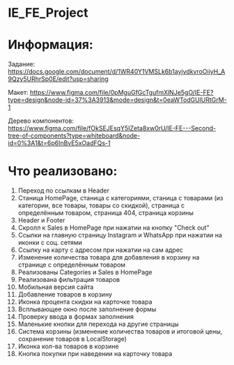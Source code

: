 # IE_FE_Project

# Информация:
Задание: https://docs.google.com/document/d/1WR40Y1VMSLk6b1ayjvdkvroOiiyH_A9Qzy5URhrSp0E/edit?usp=sharing

Макет: https://www.figma.com/file/0pMguGfGcTgufmXlNJe5gO/IE-FE?type=design&node-id=37%3A3913&mode=design&t=0eaWTodGUlURtGrM-1

Дерево компонентов: https://www.figma.com/file/fOkSEJEsqY5IZeta8xw0rU/IE-FE---Second-tree-of-components?type=whiteboard&node-id=0%3A1&t=6p6InBvE5xOadFQs-1


# Что реализовано:
1) Переход по ссылкам в Header
2) Станица HomePage, станица с категориями, станица с товарами (из категории, все товары, товары со скидкой), страница с определённым товаром, страница 404, страница корзины
3) Header и Footer
4) Скролл к Sales в HomePage при нажатии на кнопку "Check out"
5) Ссылки на главную страницу Instagram и WhatsApp при нажатии на иконки с соц. сетями
6) Ссылку на карту с адресом при нажатии на сам адрес
7) Изменение количества товара для добавления в корзину на странице с определённым товаром
8) Реализованы Categories и Sales в HomePage
9) Реализована фильтрация товаров
10) Мобильная версия сайта
11) Добавление товаров в корзину
12) Иконка процента скидки на карточке товара
13) Всплывающее окно после заполнение формы
14) Проверку ввода в формах заполнения
15) Маленькие кнопки для перехода на другие страницы
16) Cистема корзины (изменение количества товаров и итоговой цены, сохранение товаров в LocalStorage)
17) Иконка кол-ва товаров в корзине
18) Кнопка покупки при наведении на карточку товара